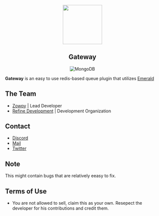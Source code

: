 <div align="center">

  [<img src="https://i.imgur.com/MZ1nvAC.png" style="width:128px;height:128px"></img>](https://discord.gg/refine)
  ## Gateway

</small></i>

![MongoDB](https://img.shields.io/badge/MongoDB-%234ea94b.svg?style=for-the-badge&logo=mongodb&logoColor=white)

</div>

**Gateway** is an easy to use redis-based queue plugin that utilizes [Emerald](https://github.com/RefineDevelopment/Emerald/)

## The Team
+ [Zowpy](https://github.com/Zowpy) | Lead Developer
+ [Refine Development](https://github.com/RefineDevelopment) | Development Organization

## Contact
- [Discord](https://dsc.gg/refine)
- [Mail](mailto:refinedevelopment@gmail.com)
- [Twitter](https://twitter.com/RefineDev)

## Note
This might contain bugs that are relatively eeasy to fix.

## Terms of Use
+ You are not allowed to sell, claim this as your own. Resepect the developer for his contributions and credit them.
